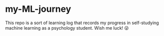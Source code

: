 # my-ML-journey
This repo is a sort of learning log that records my progress in self-studying machine learning as a psychology student. Wish me luck! :stuck_out_tongue_winking_eye:
